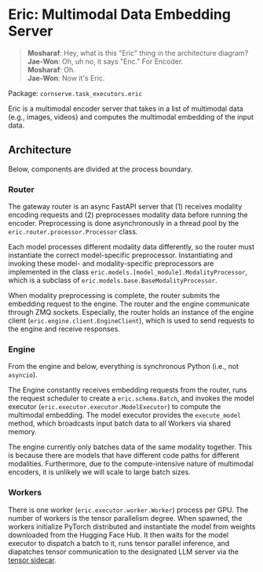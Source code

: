 # Eric: Multimodal Data Embedding Server

> **Mosharaf**: Hey, what is this "Eric" thing in the architecture diagram?  
  **Jae-Won**: Oh, uh no, it says "Enc." For Encoder.  
  **Mosharaf**: Oh.  
  **Jae-Won**: Now it's Eric.

Package: `cornserve.task_executors.eric`

Eric is a multimodal encoder server that takes in a list of multimodal data (e.g., images, videos) and computes the multimodal embedding of the input data.

## Architecture

Below, components are divided at the process boundary.

### Router

The gateway router is an async FastAPI server that (1) receives modality encoding requests and (2) preprocesses modality data before running the encoder.
Preprocessing is done asynchronously in a thread pool by the `eric.router.processor.Processor` class.

Each model processes different modality data differently, so the router must instantiate the correct model-specific preprocessor.
Instantiating and invoking these model- and modality-specific preprocessors are implemented in the class `eric.models.[model_module].ModalityProcessor`, which is a subclass of `eric.models.base.BaseModalityProcessor`.

When modality preprocessing is complete, the router submits the embedding request to the engine.
The router and the engine communicate through ZMQ sockets. Especially, the router holds an instance of the engine client (`eric.engine.client.EngineClient`), which is used to send requests to the engine and receive responses.

### Engine

From the engine and below, everything is synchronous Python (i.e., not `asyncio`).

The Engine constantly receives embedding requests from the router, runs the request scheduler to create a `eric.schema.Batch`, and invokes the model executor (`eric.executor.executor.ModelExecutor`) to compute the multimodal embedding.
The model executor provides the `execute_model` method, which broadcasts input batch data to all Workers via shared memory.

The engine currently only batches data of the same modality together. This is because there are models that have different code paths for different modalities. Furthermore, due to the compute-intensive nature of multimodal encoders, it is unlikely we will scale to large batch sizes.

### Workers

There is one worker (`eric.executor.worker.Worker`) process per GPU. The number of workers is the tensor parallelism degree.
When spawned, the workers initialize PyTorch distributed and instantiate the model from weights downloaded from the Hugging Face Hub.
It then waits for the model executor to dispatch a batch to it, runs tensor parallel inference, and diapatches tensor communication to the designated LLM server via the [tensor sidecar](sidecar.md).
